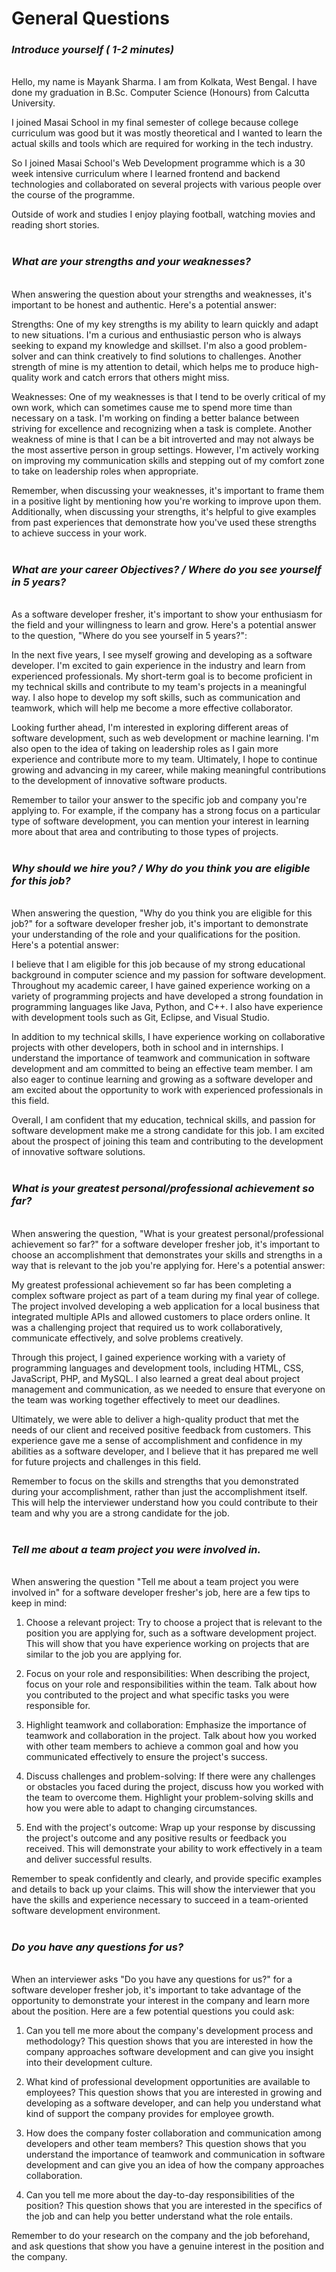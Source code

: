 # General Questions


### <i>Introduce yourself ( 1-2 minutes)</i>
<br>
Hello, my name is Mayank Sharma. I am from Kolkata, West Bengal. I have done my graduation in B.Sc. Computer Science (Honours) from Calcutta University.

I joined Masai School in my final semester of college because college curriculum was good but it was mostly theoretical and I wanted to learn the actual skills and tools which are required for working in the tech industry.

So I joined Masai School's Web Development programme which is a 30 week intensive curriculum where I learned frontend and backend technologies and collaborated on several projects with various people over the course of the programme.

Outside of work and studies I enjoy playing football, watching movies and reading short stories.
<br>
<br>

### <i>What are your strengths and your weaknesses?</i>
<br>
When answering the question about your strengths and weaknesses, it's important to be honest and authentic. Here's a potential answer:

Strengths:
One of my key strengths is my ability to learn quickly and adapt to new situations. I'm a curious and enthusiastic person who is always seeking to expand my knowledge and skillset. I'm also a good problem-solver and can think creatively to find solutions to challenges. Another strength of mine is my attention to detail, which helps me to produce high-quality work and catch errors that others might miss.

Weaknesses:
One of my weaknesses is that I tend to be overly critical of my own work, which can sometimes cause me to spend more time than necessary on a task. I'm working on finding a better balance between striving for excellence and recognizing when a task is complete. Another weakness of mine is that I can be a bit introverted and may not always be the most assertive person in group settings. However, I'm actively working on improving my communication skills and stepping out of my comfort zone to take on leadership roles when appropriate.

Remember, when discussing your weaknesses, it's important to frame them in a positive light by mentioning how you're working to improve upon them. Additionally, when discussing your strengths, it's helpful to give examples from past experiences that demonstrate how you've used these strengths to achieve success in your work.
<br>
<br>

### <i>What are your career Objectives? / Where do you see yourself in 5 years?</i>
<br>
As a software developer fresher, it's important to show your enthusiasm for the field and your willingness to learn and grow. Here's a potential answer to the question, "Where do you see yourself in 5 years?":

In the next five years, I see myself growing and developing as a software developer. I'm excited to gain experience in the industry and learn from experienced professionals. My short-term goal is to become proficient in my technical skills and contribute to my team's projects in a meaningful way. I also hope to develop my soft skills, such as communication and teamwork, which will help me become a more effective collaborator.

Looking further ahead, I'm interested in exploring different areas of software development, such as web development or machine learning. I'm also open to the idea of taking on leadership roles as I gain more experience and contribute more to my team. Ultimately, I hope to continue growing and advancing in my career, while making meaningful contributions to the development of innovative software products.

Remember to tailor your answer to the specific job and company you're applying to. For example, if the company has a strong focus on a particular type of software development, you can mention your interest in learning more about that area and contributing to those types of projects.
<br>
<br>

### <i>Why should we hire you? / Why do you think you are eligible for this job?</i>
<br>
When answering the question, "Why do you think you are eligible for this job?" for a software developer fresher job, it's important to demonstrate your understanding of the role and your qualifications for the position. Here's a potential answer:

I believe that I am eligible for this job because of my strong educational background in computer science and my passion for software development. Throughout my academic career, I have gained experience working on a variety of programming projects and have developed a strong foundation in programming languages like Java, Python, and C++. I also have experience with development tools such as Git, Eclipse, and Visual Studio.

In addition to my technical skills, I have experience working on collaborative projects with other developers, both in school and in internships. I understand the importance of teamwork and communication in software development and am committed to being an effective team member. I am also eager to continue learning and growing as a software developer and am excited about the opportunity to work with experienced professionals in this field.

Overall, I am confident that my education, technical skills, and passion for software development make me a strong candidate for this job. I am excited about the prospect of joining this team and contributing to the development of innovative software solutions.
<br>
<br>

### <i>What is your greatest personal/professional achievement so far?</i>
<br>
When answering the question, "What is your greatest personal/professional achievement so far?" for a software developer fresher job, it's important to choose an accomplishment that demonstrates your skills and strengths in a way that is relevant to the job you're applying for. Here's a potential answer:

My greatest professional achievement so far has been completing a complex software project as part of a team during my final year of college. The project involved developing a web application for a local business that integrated multiple APIs and allowed customers to place orders online. It was a challenging project that required us to work collaboratively, communicate effectively, and solve problems creatively.

Through this project, I gained experience working with a variety of programming languages and development tools, including HTML, CSS, JavaScript, PHP, and MySQL. I also learned a great deal about project management and communication, as we needed to ensure that everyone on the team was working together effectively to meet our deadlines.

Ultimately, we were able to deliver a high-quality product that met the needs of our client and received positive feedback from customers. This experience gave me a sense of accomplishment and confidence in my abilities as a software developer, and I believe that it has prepared me well for future projects and challenges in this field.

Remember to focus on the skills and strengths that you demonstrated during your accomplishment, rather than just the accomplishment itself. This will help the interviewer understand how you could contribute to their team and why you are a strong candidate for the job.
<br>
<br>

### <i>Tell me about a team project you were involved in.</i>
<br>
When answering the question "Tell me about a team project you were involved in" for a software developer fresher's job, here are a few tips to keep in mind:

1. Choose a relevant project: Try to choose a project that is relevant to the position you are applying for, such as a software development project. This will show that you have experience working on projects that are similar to the job you are applying for.

2. Focus on your role and responsibilities: When describing the project, focus on your role and responsibilities within the team. Talk about how you contributed to the project and what specific tasks you were responsible for.

3. Highlight teamwork and collaboration: Emphasize the importance of teamwork and collaboration in the project. Talk about how you worked with other team members to achieve a common goal and how you communicated effectively to ensure the project's success.

4. Discuss challenges and problem-solving: If there were any challenges or obstacles you faced during the project, discuss how you worked with the team to overcome them. Highlight your problem-solving skills and how you were able to adapt to changing circumstances.

5. End with the project's outcome: Wrap up your response by discussing the project's outcome and any positive results or feedback you received. This will demonstrate your ability to work effectively in a team and deliver successful results.

Remember to speak confidently and clearly, and provide specific examples and details to back up your claims. This will show the interviewer that you have the skills and experience necessary to succeed in a team-oriented software development environment.
<br>
<br>

### <i>Do you have any questions for us?</i>
<br>
When an interviewer asks "Do you have any questions for us?" for a software developer fresher job, it's important to take advantage of the opportunity to demonstrate your interest in the company and learn more about the position. Here are a few potential questions you could ask:

1. Can you tell me more about the company's development process and methodology?
   This question shows that you are interested in how the company approaches software development and can give you insight into their development culture.

2. What kind of professional development opportunities are available to employees?
   This question shows that you are interested in growing and developing as a software developer, and can help you understand what kind of support the company provides for employee growth.

3. How does the company foster collaboration and communication among developers and other team members?
   This question shows that you understand the importance of teamwork and communication in software development and can give you an idea of how the company approaches collaboration.

4. Can you tell me more about the day-to-day responsibilities of the position?
   This question shows that you are interested in the specifics of the job and can help you better understand what the role entails.

Remember to do your research on the company and the job beforehand, and ask questions that show you have a genuine interest in the position and the company.
